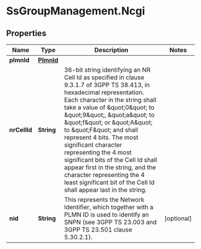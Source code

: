 # SsGroupManagement.Ncgi

## Properties

Name | Type | Description | Notes
------------ | ------------- | ------------- | -------------
**plmnId** | [**PlmnId**](PlmnId.md) |  | 
**nrCellId** | **String** | 36-bit string identifying an NR Cell Id as specified in clause 9.3.1.7 of 3GPP TS 38.413, in hexadecimal representation. Each character in the string shall take a value of \&quot;0\&quot; to \&quot;9\&quot;, \&quot;a\&quot; to \&quot;f\&quot; or \&quot;A\&quot; to \&quot;F\&quot; and shall represent 4 bits. The most significant character representing the 4 most significant bits of the Cell Id shall appear first in the string, and the character representing the 4 least significant bit of the Cell Id shall appear last in the string. | 
**nid** | **String** | This represents the Network Identifier, which together with a PLMN ID is used to identify an SNPN (see 3GPP TS 23.003 and 3GPP TS 23.501 clause 5.30.2.1). | [optional] 


